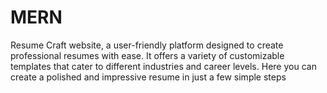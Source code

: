 # MERN
Resume Craft website, a user-friendly platform designed to create professional resumes with ease. It offers a variety of customizable templates that cater to different industries and career levels. Here you can create a polished and impressive resume in just a few simple steps

